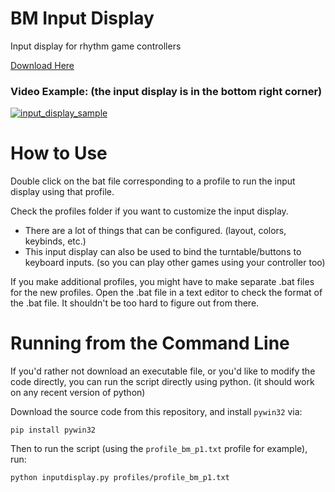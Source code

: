 # BM Input Display
Input display for rhythm game controllers

[Download Here](https://ci.appveyor.com/project/wcko87/bm-input-display/build/artifacts)

### Video Example: (the input display is in the bottom right corner)

[![input_display_sample](https://user-images.githubusercontent.com/27341392/71674633-b9208480-2d49-11ea-8fa8-194ee5bbfe06.png)](https://thumbs.gfycat.com/PositivePoorAsiaticmouflon-mobile.mp4)


# How to Use

Double click on the bat file corresponding to a profile to run the input display using that profile.

Check the profiles folder if you want to customize the input display.
- There are a lot of things that can be configured. (layout, colors, keybinds, etc.)
- This input display can also be used to bind the turntable/buttons to keyboard inputs. (so you can play other games using your controller too)

If you make additional profiles, you might have to make separate .bat files for the new profiles. Open the .bat file in a text editor to check the format of the .bat file. It shouldn't be too hard to figure out from there.


# Running from the Command Line
If you'd rather not download an executable file, or you'd like to modify the code directly, you can run the script directly using python. (it should work on any recent version of python)

Download the source code from this repository, and install `pywin32` via:
```
pip install pywin32
```

Then to run the script (using the `profile_bm_p1.txt` profile for example), run:
```
python inputdisplay.py profiles/profile_bm_p1.txt
```
